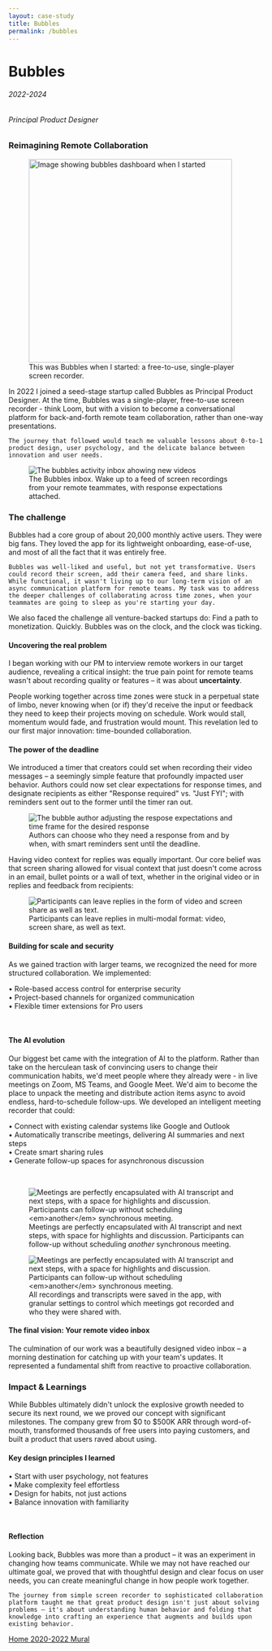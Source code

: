 ```yaml
---
layout: case-study
title: Bubbles
permalink: /bubbles
---
```


<div class="page-hero-wrapper">
  <div class="slideshow">
    <div class="slide__bg slide__bg--8"></div>
    <h1 class="word">Bubbles</h1>
  </div>
  <h6 class="page-subhead-timespan">
    2022-2024
  </h6>
  <h6 class="page-subhead-responsibilities">
    Principal Product Designer
  </h6>
</div>


<div class="page-body-wrapper">
  <h3 class="page-body-subhead">
    Reimagining Remote Collaboration
  </h3>
  <figure class="figure-pullout">
    <img src="img/bubbles/before1.png" width="400" class="bubbles-before" alt="Image showing bubbles dashboard when I started" />
    <figcaption class="case-study-caption">This was Bubbles when I started: a free-to-use, single-player screen recorder.
    </figcaption>
  </figure>
  <p class="page-body-copy">
    In 2022 I joined a seed-stage startup called Bubbles as Principal Product Designer. At the time, Bubbles was a single-player, free-to-use screen recorder - think Loom, but with a vision to become a conversational platform for back-and-forth remote team collaboration, rather than one-way presentations.

    The journey that followed would teach me valuable lessons about 0-to-1 product design, user psychology, and the delicate balance between innovation and user needs.
  </p>
  <figure class="figure-inline">
    <img src="img/bubbles/activity.png" class="bubbles-inbox" alt="The bubbles activity inbox ahowing new videos" />
    <figcaption class="case-study-caption">The Bubbles inbox. Wake up to a feed of screen recordings from your remote teammates, with response expectations attached.</figcaption>
  </figure>
  <h3 class="page-body-subhead">
    The challenge
  </h3>
  <p class="page-body-copy">
    Bubbles had a core group of about 20,000 monthly active users. They were big fans. They loved the app for its lightweight onboarding, ease-of-use, and most of all the fact that it was entirely free.

    Bubbles was well-liked and useful, but not yet transformative. Users could record their screen, add their camera feed, and share links. While functional, it wasn't living up to our long-term vision of an async communication platform for remote teams. My task was to address the deeper challenges of collaborating across time zones, when your teammates are going to sleep as you're starting your day.
  </p>
  <p class="page-body-copy">
    We also faced the challenge all venture-backed startups do: Find a path to monetization. Quickly. Bubbles was on the clock, and the clock was ticking.
  </p>
  <h4 class="page-body-interior-subhead">
    Uncovering the real problem
  </h4>
  <p class="page-body-copy">
    I began working with our PM to interview remote workers in our target audience, revealing a critical insight: the true pain point for remote teams wasn't about recording quality or features – it was about <strong>uncertainty</strong>. 
  </p>
  <p class="page-body-copy">
    People working together across time zones were stuck in a perpetual state of limbo, never knowing when (or if) they'd receive the input or feedback they need to keep their projects moving on schedule. Work would stall, momentum would fade, and frustration would mount. This revelation led to our first major innovation: time-bounded collaboration.
  </p>
  <h4 class="page-body-interior-subhead">
    The power of the deadline
  </h4>
  <p class="page-body-copy">
    We introduced a timer that creators could set when recording their video messages – a seemingly simple feature that profoundly impacted user behavior. Authors could now set clear expectations for response times, and designate recipients as either "Response required" vs. "Just FYI"; with reminders sent out to the former until the timer ran out.
  </p>
  <figure class="figure-inline">
    <img src="img/bubbles/timer1.gif" class="bubbles-timer" alt="The bubble author adjusting the respose expectations and time frame for the desired response" />
    <figcaption class="case-study-caption">Authors can choose who they need a response from and by when, with smart reminders sent until the deadline.</figcaption>
  </figure>
  <p class="page-body-copy">
    Having video context for replies was equally important. Our core belief was that screen sharing allowed for visual context that just doesn't come across in an email, bullet points or a wall of text, whether in the original video or in replies and feedback from recipients:
  </p>
  <figure class="figure-inline">
    <img src="img/bubbles/video-reply.png" class="bubbles-video-reply" alt="Participants can leave replies in the form of video and screen share as well as text." />
    <figcaption class="case-study-caption">Participants can leave replies in multi-modal format: video, screen share, as well as text.</figcaption>
  </figure>
  <h4 class="page-body-interior-subhead">
    Building for scale and security
  </h4>
  <p class="page-body-copy">
    As we gained traction with larger teams, we recognized the need for more structured collaboration. We implemented:
  </p>
  <p class="page-body-copy">
      • Role-based access control for enterprise security<br/>
      • Project-based channels for organized communication<br/>
      • Flexible timer extensions for Pro users<br/>
  </p>
  <br/>
  <h4 class="page-body-interior-subhead">
    The AI evolution
  </h4>
  <p class="page-body-copy">
    Our biggest bet came with the integration of AI to the platform. Rather than take on the herculean task of convincing users to change their communication habits, we'd meet people where they already were - in live meetings on Zoom, MS Teams, and Google Meet. We'd aim to become the place to unpack the meeting and distribute action items async to avoid endless, hard-to-schedule follow-ups. We developed an intelligent meeting recorder that could:
  </p>
  <p class="page-body-copy">
    • Connect with existing calendar systems like Google and Outlook<br/>
    • Automatically transcribe meetings, delivering AI summaries and next steps<br/>
    • Create smart sharing rules<br/>
    • Generate follow-up spaces for asynchronous discussion<br/>
  </p>
  <br/>
  <figure class="figure-inline">
    <img src="img/bubbles/notetaker.png" class="bubbles-notetaker" alt="Meetings are perfectly encapsulated with AI transcript and next steps, with a space for highlights and discussion. Participants can follow-up without scheduling <em>another</em> synchronous meeting." />
    <figcaption class="case-study-caption">Meetings are perfectly encapsulated with AI transcript and next steps, with space for highlights and discussion. Participants can follow-up without scheduling <em>another</em> synchronous meeting.</figcaption>
  </figure>
  <figure class="figure-inline">
    <img src="img/bubbles/notetaker-inbox.png" class="bubbles-notetaker" alt="Meetings are perfectly encapsulated with AI transcript and next steps, with a space for highlights and discussion. Participants can follow-up without scheduling <em>another</em> synchronous meeting." />
    <figcaption class="case-study-caption">All recordings and transcripts were saved in the app, with granular settings to control which meetings got recorded and who they were shared with.</figcaption>
  </figure>
  <h4 class="page-body-interior-subhead">
    The final vision: Your remote video inbox
  </h4>
  <p class="page-body-copy">
    The culmination of our work was a beautifully designed video inbox – a morning destination for catching up with your team's updates. It represented a fundamental shift from reactive to proactive collaboration.
  </p>
  <h3 class="page-body-subhead">
    Impact & Learnings
  </h3>
  <p class="page-body-copy">
    While Bubbles ultimately didn't unlock the explosive growth needed to secure its next round, we we proved our concept with significant milestones. The company grew from $0 to $500K ARR through word-of-mouth, transformed thousands of free users into paying customers, and built a product that users raved about using.
  </p>
  <h4 class="page-body-interior-subhead">
    Key design principles I learned
  </h4>
  <p class="page-body-copy">
  • Start with user psychology, not features<br/>
  • Make complexity feel effortless<br/>
  • Design for habits, not just actions<br/>
  • Balance innovation with familiarity<br/>
  </p>
  <br/>
  <h4 class="page-body-interior-subhead">
    Reflection
  </h4>
  <p class="page-body-copy">
    Looking back, Bubbles was more than a product – it was an experiment in changing how teams communicate. While we may not have reached our ultimate goal, we proved that with thoughtful design and clear focus on user needs, you can create meaningful change in how people work together.

    The journey from simple screen recorder to sophisticated collaboration platform taught me that great product design isn't just about solving problems – it's about understanding human behavior and folding that knowledge into crafting an experience that augments and builds upon existing behavior.
  </p>
  
  <nav class="case-study-end-nav">
    <a href="/" class="case-study-previous-link">
      Home
    </a>
    <a href="/mural" class="case-study-next-link freelance-next-link">
      <span class="next-link-timespan">
        2020-2022
      </span>
      Mural
    </a>
  </nav>





<script>
  {
    const effects = [
      {
        options: {
          shapeColors: ['#A2D48B','#a375dc','#f14c4f','#90c9f9','#fbb041'],
          shapesOnTop: true
        },
        hide: {
          shapesAnimationOpts: {
            duration: 50,
            easing: 'easeOutExpo',
            translateX: t => t.dataset.tx,
            translateY: t => t.dataset.ty,
            scale: 0,
            rotate: 0,
            opacity: {
              value: 0,
              duration: 50,
              easing: 'linear'
            }
          }
        },
        show: {
          shapesAnimationOpts: {
            duration: () => anime.random(1000,3000),
            delay: (t,i) => i*20,
            easing: 'easeOutElastic',
            translateX: t => {
              const tx = anime.random(-250,250);
              t.dataset.tx = tx;
              return [0,tx];
            },
            translateY: t => {
              const ty = anime.random(-250,250);
              t.dataset.ty = ty;
              return [0,ty];
            },
            scale: t => {
              const s = randomBetween(0.1,0.6);
              t.dataset.s = s;
              return [s,s];
            },
            rotate: () => anime.random(-90,90),
            opacity: {
              value: .6,
              duration: 1000,
              easing: 'linear'
            }
          }
        }
      },
    ];

    class Slideshow {
      constructor(el) {
        this.DOM = {};
        this.DOM.el = el;
        this.DOM.slides = Array.from(this.DOM.el.querySelectorAll('.slide'));
        this.DOM.bgs = Array.from(this.DOM.el.querySelectorAll('.slide__bg'));
        this.DOM.words = Array.from(this.DOM.el.querySelectorAll('.word'));
        this.slidesTotal = this.DOM.slides.length;
        this.current = 0;
        this.words = [];
        this.DOM.words.forEach((word, pos) => {
          this.words.push(new Word(word, effects[pos].options));
        });

        this.isAnimating = true;
        this.words[this.current].show(effects[this.current].show).then(() => this.isAnimating = false);
      }
      show(direction) {
        if ( this.isAnimating ) return;
        this.isAnimating = true;

        let newPos;
        let currentPos = this.current;
        if ( direction === 'next' ) {
          newPos = currentPos < this.slidesTotal - 1 ? currentPos+1 : 0;
        }
        else if ( direction === 'prev' ) {
          newPos = currentPos > 0 ? currentPos-1 : this.slidesTotal - 1;
        }

        this.DOM.slides[newPos].style.opacity = 1;
        this.DOM.bgs[newPos].style.transform = 'none';
        anime({
          targets: this.DOM.bgs[currentPos],
          duration: 600,
          easing: [0.2,1,0.3,1],
          translateY: ['0%', direction === 'next' ? '-100%' : '100%'],
          complete: () => {
            this.DOM.slides[currentPos].classList.remove('slide--current');
            this.DOM.slides[currentPos].style.opacity = 0;
            this.DOM.slides[newPos].classList.add('slide--current');
            this.words[newPos].show(effects[newPos].show).then(() => this.isAnimating = false);
          }
        });

        this.words[newPos].hide();
        this.words[this.current].hide(effects[currentPos].hide).then(() => {

          this.current = newPos;
        });
      }
      }

    const slideshow = new Slideshow(document.querySelector('.slideshow'));
    document.querySelector('.slidenav__item--prev').addEventListener('click', () => slideshow.show('prev') );
    document.querySelector('.slidenav__item--next').addEventListener('click', () => slideshow.show('next') );
    document.addEventListener('keydown', (ev) => {
      const keyCode = ev.keyCode || ev.which;
      if ( keyCode === 37 ) {
        slideshow.show('prev');
      }
      else if ( keyCode === 39 ) {
        slideshow.show('next');
      }
    });
  }
</script>
